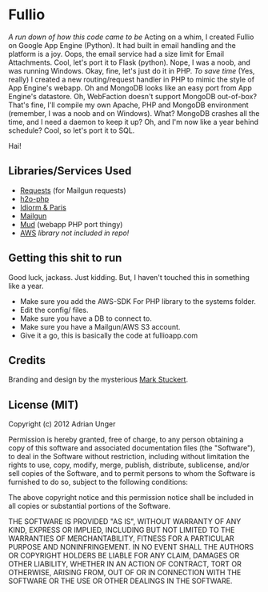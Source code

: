 # Fullio

*A run down of how this code came to be*
Acting on a whim, I created Fullio on Google App Engine (Python). It had built in email handling and the platform is a joy. Oops, the email service had a size limit for Email Attachments. Cool, let's port it to Flask (python). Nope, I was a noob, and was running Windows.
Okay, fine, let's just do it in PHP. *To save time* (Yes, really) I created a new routing/request handler in PHP to mimic the style of App Engine's webapp. Oh and MongoDB looks like an easy port from App Engine's datastore. Oh, WebFaction doesn't support MongoDB out-of-box? That's fine, I'll compile my own Apache, PHP and MongoDB environment (remember, I was a noob and on Windows). What? MongoDB crashes all the time, and I need a daemon to keep it up? Oh, and I'm now like a year behind schedule? Cool, so let's port it to SQL.

Hai!

## Libraries/Services Used

- [Requests](https://github.com/rmccue/Requests) (for Mailgun requests)
- [h2o-php](https://github.com/speedmax/h2o-php)
- [Idiorm & Paris](http://j4mie.github.com/idiormandparis/)
- [Mailgun](http://documentation.mailgun.net/index.html)
- [Mud](https://github.com/staydecent/Mud) (webapp PHP port thingy)
- [AWS](https://github.com/amazonwebservices/aws-sdk-for-php) *library not included in repo!*

## Getting this shit to run

Good luck, jackass. Just kidding. But, I haven't touched this in something like a year. 
- Make sure you add the AWS-SDK For PHP library to the systems folder. 
- Edit the config/ files.
- Make sure you have a DB to connect to.
- Make sure you have a Mailgun/AWS S3 account.
- Give it a go, this is basically the code at fullioapp.com

## Credits

Branding and design by the mysterious [Mark Stuckert](http://www.thisissolitaire.com/).

## License (MIT)

Copyright (c) 2012 Adrian Unger

Permission is hereby granted, free of charge, to any person obtaining a copy of this software and associated documentation files (the "Software"), to deal in the Software without restriction, including without limitation the rights to use, copy, modify, merge, publish, distribute, sublicense, and/or sell copies of the Software, and to permit persons to whom the Software is furnished to do so, subject to the following conditions:

The above copyright notice and this permission notice shall be included in all copies or substantial portions of the Software.

THE SOFTWARE IS PROVIDED "AS IS", WITHOUT WARRANTY OF ANY KIND, EXPRESS OR IMPLIED, INCLUDING BUT NOT LIMITED TO THE WARRANTIES OF MERCHANTABILITY, FITNESS FOR A PARTICULAR PURPOSE AND NONINFRINGEMENT. IN NO EVENT SHALL THE AUTHORS OR COPYRIGHT HOLDERS BE LIABLE FOR ANY CLAIM, DAMAGES OR OTHER LIABILITY, WHETHER IN AN ACTION OF CONTRACT, TORT OR OTHERWISE, ARISING FROM, OUT OF OR IN CONNECTION WITH THE SOFTWARE OR THE USE OR OTHER DEALINGS IN THE SOFTWARE.